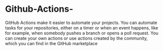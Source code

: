 # Github-Actions-
GitHub Actions make it easier to automate your projects. You can automate tasks for your repositories, either on a timer or when an event happens, like for example, when somebody pushes a branch or opens a poll request. You can create your own actions or use actions created by the community, which you can find in the GitHub marketplace
